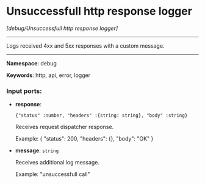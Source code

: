 # Unsuccessfull http response logger

_[debug/Unsuccessfull http response logger]_

---

Logs received 4xx and 5xx responses with a custom message.

---

__Namespace__: debug

__Keywords__: http, api, error, logger

### Input ports:

* __response__: 
    ```
    {"status" :number, "headers" :{string: string}, "body" :string}
    ```

    Receives request dispatcher response.
    
    Example: 
    {
     "status": 200, 
     "headers": {}, 
     "body": "OK"
    }


* __message__: ` string `

    Receives additional log message.
    
    Example: 
    "unsuccessfull call"

